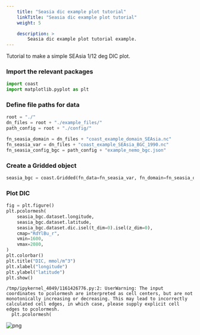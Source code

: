 ```yaml
---
    title: "Seasia dic example plot tutorial"
    linkTitle: "Seasia dic example plot tutorial"
    weight: 5

    description: >
        Seasia dic example plot tutorial example.
---
```

Tutorial to make a simple SEAsia 1/12 deg DIC plot.

### Import the relevant packages


```python
import coast
import matplotlib.pyplot as plt
```

### Define file paths for data


```python
root = "./"
dn_files = root + "./example_files/"
path_config = root + "./config/"

fn_seasia_domain = dn_files + "coast_example_domain_SEAsia.nc"
fn_seasia_var = dn_files + "coast_example_SEAsia_BGC_1990.nc"
fn_seasia_config_bgc = path_config + "example_nemo_bgc.json"
```

### Create a Gridded object


```python
seasia_bgc = coast.Gridded(fn_data=fn_seasia_var, fn_domain=fn_seasia_domain, config=fn_seasia_config_bgc)
```

### Plot DIC


```python
fig = plt.figure()
plt.pcolormesh(
    seasia_bgc.dataset.longitude,
    seasia_bgc.dataset.latitude,
    seasia_bgc.dataset.dic.isel(t_dim=0).isel(z_dim=0),
    cmap="RdYlBu_r",
    vmin=1600,
    vmax=2080,
)
plt.colorbar()
plt.title("DIC, mmol/m^3")
plt.xlabel("longitude")
plt.ylabel("latitude")
plt.show()
```

    /tmp/ipykernel_4049/1161426776.py:2: UserWarning: The input coordinates to pcolormesh are interpreted as cell centers, but are not monotonically increasing or decreasing. This may lead to incorrectly calculated cell edges, in which case, please supply explicit cell edges to pcolormesh.
      plt.pcolormesh(



    
![png](/COAsT/seasia_dic_example_plot_tutorial_files/seasia_dic_example_plot_tutorial_8_1.png)
    



```python

```
